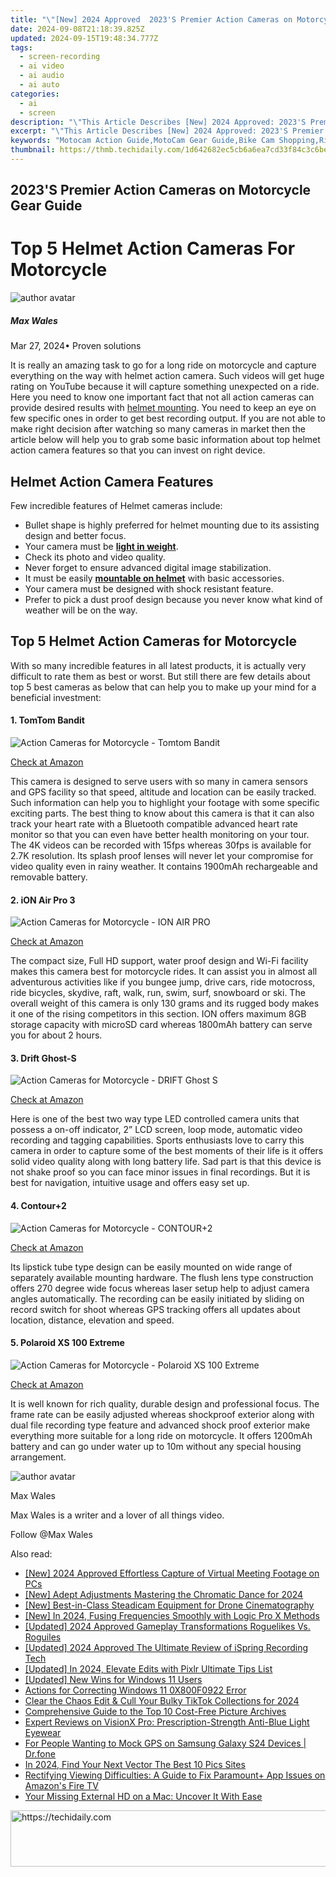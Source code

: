 ```yaml
---
title: "\"[New] 2024 Approved  2023'S Premier Action Cameras on Motorcycle Gear Guide\""
date: 2024-09-08T21:18:39.825Z
updated: 2024-09-15T19:48:34.777Z
tags: 
  - screen-recording
  - ai video
  - ai audio
  - ai auto
categories: 
  - ai
  - screen
description: "\"This Article Describes [New] 2024 Approved: 2023'S Premier Action Cameras on Motorcycle Gear Guide\""
excerpt: "\"This Article Describes [New] 2024 Approved: 2023'S Premier Action Cameras on Motorcycle Gear Guide\""
keywords: "Motocam Action Guide,MotoCam Gear Guide,Bike Cam Shopping,Rider Cam Accessories,Motorbike Camera Guide,Cyclist Action Cameras,Adventure Cam Gear"
thumbnail: https://thmb.techidaily.com/1d642682ec5cb6a6ea7cd33f84c3c6bed241d468dfb7fb68a3c7508632db1da6.jpg
---
```


## 2023'S Premier Action Cameras on Motorcycle Gear Guide

# Top 5 Helmet Action Cameras For Motorcycle

![author avatar](https://images.wondershare.com/filmora/article-images/max-wales-author.jpg)

##### Max Wales

 Mar 27, 2024• Proven solutions

 It is really an amazing task to go for a long ride on motorcycle and capture everything on the way with helmet action camera. Such videos will get huge rating on YouTube because it will capture something unexpected on a ride. Here you need to know one important fact that not all action cameras can provide desired results with [helmet mounting](https://tools.techidaily.com/wondershare/filmora/download/). You need to keep an eye on few specific ones in order to get best recording output. If you are not able to make right decision after watching so many cameras in market then the article below will help you to grab some basic information about top helmet action camera features so that you can invest on right device.

## Helmet Action Camera Features

 Few incredible features of Helmet cameras include:

* Bullet shape is highly preferred for helmet mounting due to its assisting design and better focus.
* Your camera must be [**light in weight**](https://tools.techidaily.com/wondershare/filmora/download/).
* Check its photo and video quality.
* Never forget to ensure advanced digital image stabilization.
* It must be easily [**mountable on helmet**](https://tools.techidaily.com/wondershare/filmora/download/) with basic accessories.
* Your camera must be designed with shock resistant feature.
* Prefer to pick a dust proof design because you never know what kind of weather will be on the way.

## Top 5 Helmet Action Cameras for Motorcycle

 With so many incredible features in all latest products, it is actually very difficult to rate them as best or worst. But still there are few details about top 5 best cameras as below that can help you to make up your mind for a beneficial investment:

#### 1\. TomTom Bandit

![Action Cameras for Motorcycle - Tomtom Bandit](https://images.wondershare.com/filmora/article-images/tomtom-bandit-action-camera.jpg)

[Check at Amazon](https://www.amazon.com/gp/product/B00WV69ZI4/ref=as%5Fli%5Ftl?ie=UTF8&tag=vs-flora-20&camp=1789&creative=9325&linkCode=as2&creativeASIN=B00WV69ZI4&linkId=758fb17283300bc2eeeff51d97e5cab5)

 This camera is designed to serve users with so many in camera sensors and GPS facility so that speed, altitude and location can be easily tracked. Such information can help you to highlight your footage with some specific exciting parts. The best thing to know about this camera is that it can also track your heart rate with a Bluetooth compatible advanced heart rate monitor so that you can even have better health monitoring on your tour. The 4K videos can be recorded with 15fps whereas 30fps is available for 2.7K resolution. Its splash proof lenses will never let your compromise for video quality even in rainy weather. It contains 1900mAh rechargeable and removable battery.

#### 2\. iON Air Pro 3

![Action Cameras for Motorcycle - ION AIR PRO](https://images.wondershare.com/filmora/article-images/ino-air-pro-3.jpg)

[Check at Amazon](https://www.amazon.com/gp/product/B00H8H7MU4/ref=as%5Fli%5Ftl?ie=UTF8&tag=vs-flora-20&camp=1789&creative=9325&linkCode=as2&creativeASIN=B00H8H7MU4&linkId=e6660d0d0724fe7eea7b8576b71b81b6)

 The compact size, Full HD support, water proof design and Wi-Fi facility makes this camera best for motorcycle rides. It can assist you in almost all adventurous activities like if you bungee jump, drive cars, ride motocross, ride bicycles, skydive, raft, walk, run, swim, surf, snowboard or ski. The overall weight of this camera is only 130 grams and its rugged body makes it one of the rising competitors in this section. ION offers maximum 8GB storage capacity with microSD card whereas 1800mAh battery can serve you for about 2 hours.

#### 3\. Drift Ghost-S

![Action Cameras for Motorcycle - DRIFT Ghost S](https://images.wondershare.com/filmora/article-images/Drift_Ghost-S_35832568_design.jpg)

[Check at Amazon](https://www.amazon.com/gp/product/B00A48RMKE/ref=as%5Fli%5Ftl?ie=UTF8&tag=vs-flora-20&camp=1789&creative=9325&linkCode=as2&creativeASIN=B00A48RMKE&linkId=947acd85ba3970834495f9c1a7af7d2c)

 Here is one of the best two way type LED controlled camera units that possess a on-off indicator, 2” LCD screen, loop mode, automatic video recording and tagging capabilities. Sports enthusiasts love to carry this camera in order to capture some of the best moments of their life is it offers solid video quality along with long battery life. Sad part is that this device is not shake proof so you can face minor issues in final recordings. But it is best for navigation, intuitive usage and offers easy set up.

#### 4\.  Contour+2

![Action Cameras for Motorcycle - CONTOUR+2](https://images.wondershare.com/filmora/article-images/contour-2-action-camera.jpg)

[Check at Amazon](https://www.amazon.com/gp/product/B00D740J5W/ref=as%5Fli%5Ftl?ie=UTF8&tag=vs-flora-20&camp=1789&creative=9325&linkCode=as2&creativeASIN=B00D740J5W&linkId=5bb083a41ab5a7a24f9925dea0ab1b77)

 Its lipstick tube type design can be easily mounted on wide range of separately available mounting hardware. The flush lens type construction offers 270 degree wide focus whereas laser setup help to adjust camera angles automatically. The recording can be easily initiated by sliding on record switch for shoot whereas GPS tracking offers all updates about location, distance, elevation and speed.

#### 5\. Polaroid XS 100 Extreme

![Action Cameras for Motorcycle - Polaroid XS 100 Extreme](https://images.wondershare.com/filmora/article-images/Polaroid-XS-100-Extreme.jpg)

[Check at Amazon](https://www.amazon.com/gp/product/B00F46UQ4K/ref=as%5Fli%5Ftl?ie=UTF8&tag=vs-flora-20&camp=1789&creative=9325&linkCode=as2&creativeASIN=B00F46UQ4K&linkId=6d1cf73dd040f47f4ac8a8a14ac9643f)

 It is well known for rich quality, durable design and professional focus. The frame rate can be easily adjusted whereas shockproof exterior along with dual file recording type feature and advanced shock proof exterior make everything more suitable for a long ride on motorcycle. It offers 1200mAh battery and can go under water up to 10m without any special housing arrangement.

![author avatar](https://images.wondershare.com/filmora/article-images/max-wales-author.jpg)

Max Wales

Max Wales is a writer and a lover of all things video.

Follow @Max Wales


<ins class="adsbygoogle"
     style="display:block"
     data-ad-format="autorelaxed"
     data-ad-client="ca-pub-7571918770474297"
     data-ad-slot="1223367746"></ins>



<ins class="adsbygoogle"
     style="display:block"
     data-ad-client="ca-pub-7571918770474297"
     data-ad-slot="8358498916"
     data-ad-format="auto"
     data-full-width-responsive="true"></ins>


<span class="atpl-alsoreadstyle">Also read:</span>
<div><ul>
<li><a href="https://screen-sharing-recording.techidaily.com/new-2024-approved-effortless-capture-of-virtual-meeting-footage-on-pcs/"><u>[New] 2024 Approved Effortless Capture of Virtual Meeting Footage on PCs</u></a></li>
<li><a href="https://fox-direct.techidaily.com/new-adept-adjustments-mastering-the-chromatic-dance-for-2024/"><u>[New] Adept Adjustments Mastering the Chromatic Dance for 2024</u></a></li>
<li><a href="https://extra-tips.techidaily.com/new-best-in-class-steadicam-equipment-for-drone-cinematography/"><u>[New] Best-in-Class Steadicam Equipment for Drone Cinematography</u></a></li>
<li><a href="https://fox-direct.techidaily.com/new-in-2024-fusing-frequencies-smoothly-with-logic-pro-x-methods/"><u>[New] In 2024, Fusing Frequencies Smoothly with Logic Pro X Methods</u></a></li>
<li><a href="https://screen-recording.techidaily.com/updated-2024-approved-gameplay-transformations-roguelikes-vs-roguiles/"><u>[Updated] 2024 Approved Gameplay Transformations Roguelikes Vs. Roguiles</u></a></li>
<li><a href="https://screen-activity-recording.techidaily.com/updated-2024-approved-the-ultimate-review-of-ispring-recording-tech/"><u>[Updated] 2024 Approved The Ultimate Review of iSpring Recording Tech</u></a></li>
<li><a href="https://fox-direct.techidaily.com/updated-in-2024-elevate-edits-with-pixlr-ultimate-tips-list/"><u>[Updated] In 2024, Elevate Edits with Pixlr Ultimate Tips List</u></a></li>
<li><a href="https://fox-direct.techidaily.com/updated-new-wins-for-windows-11-users/"><u>[Updated] New Wins for Windows 11 Users</u></a></li>
<li><a href="https://windows11.techidaily.com/actions-for-correcting-windows-11-0x800f0922-error/"><u>Actions for Correcting Windows 11 0X800F0922 Error</u></a></li>
<li><a href="https://fox-direct.techidaily.com/clear-the-chaos-edit-and-cull-your-bulky-tiktok-collections-for-2024/"><u>Clear the Chaos Edit & Cull Your Bulky TikTok Collections for 2024</u></a></li>
<li><a href="https://fox-direct.techidaily.com/comprehensive-guide-to-the-top-10-cost-free-picture-archives/"><u>Comprehensive Guide to the Top 10 Cost-Free Picture Archives</u></a></li>
<li><a href="https://buynow-help.techidaily.com/expert-reviews-on-visionx-pro-prescription-strength-anti-blue-light-eyewear/"><u>Expert Reviews on VisionX Pro: Prescription-Strength Anti-Blue Light Eyewear</u></a></li>
<li><a href="https://android-location.techidaily.com/for-people-wanting-to-mock-gps-on-samsung-galaxy-s24-devices-drfone-by-drfone-virtual/"><u>For People Wanting to Mock GPS on Samsung Galaxy S24 Devices | Dr.fone</u></a></li>
<li><a href="https://fox-direct.techidaily.com/in-2024-find-your-next-vector-the-best-10-pics-sites/"><u>In 2024, Find Your Next Vector The Best 10 Pics Sites</u></a></li>
<li><a href="https://tech-recovery.techidaily.com/rectifying-viewing-difficulties-a-guide-to-fix-paramountplus-app-issues-on-amazons-fire-tv/"><u>Rectifying Viewing Difficulties: A Guide to Fix Paramount+ App Issues on Amazon's Fire TV</u></a></li>
<li><a href="https://data-wizards.techidaily.com/your-missing-external-hd-on-a-mac-uncover-it-with-ease/"><u>Your Missing External HD on a Mac: Uncover It With Ease</u></a></li>
</ul></div>

<!-- affiliate ads begin -->
<a href="https://ephamedtechinc.pxf.io/c/5597632/2135473/26400" target="_top" id="2135473">
  <img src="//a.impactradius-go.com/display-ad/26400-2135473" border="0" alt="https://techidaily.com" width="728" height="90"/>
</a>
<img height="0" width="0" src="https://ephamedtechinc.pxf.io/i/5597632/2135473/26400" style="position:absolute;visibility:hidden;" border="0" />
<!-- affiliate ads end -->

